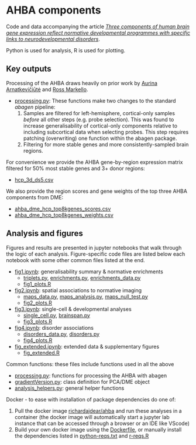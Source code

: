 # AHBA components
Code and data accompanying the article [_Three components of human brain gene expression reflect normative developmental programmes with specific links to neurodevelopmental disorders_](https://www.biorxiv.org/content/10.1101/2022.10.05.510582v2.full).

Python is used for analysis, R is used for plotting.

## Key outputs
Processing of the AHBA draws heavily on prior work by [Aurina Arnatkevičiūtė](https://www.sciencedirect.com/science/article/pii/S1053811919300114?via%3Dihub) and [Ross Markello](https://elifesciences.org/articles/72129).
- [processing.py](code/processing.py): These functions make two changes to the standard _abagen_ pipeline:
    1. Samples are filtered for left-hemisphere, cortical-only samples *before* all other steps (e.g. probe selection). This was found to increase generalisability of cortical-only components relative to including subcortical data when selecting probes. This step requires patching (overwriting) one function within the abagen package.
    2. Filtering for more stable genes and more consistently-sampled brain regions.

For convenience we provide the AHBA gene-by-region expression matrix filtered for 50% most stable genes and 3+ donor regions:
- [hcp_3d_ds5.csv](outputs/expression/hcp_3d_ds5.csv)

We also provide the region scores and gene weights of the top three AHBA components from DME:
- [ahba_dme_hcp_top8kgenes_scores.csv](outputs/ahba_dme_hcp_top8kgenes_scores.csv)
- [ahba_dme_hcp_top8kgenes_weights.csv](outputs/ahba_dme_hcp_top8kgenes_weights.csv)

## Analysis and figures
Figures and results are presented in jupyter notebooks that walk through the logic of each analysis. 
Figure-specific code files are listed below each notebook with some other common files listed at the end.
- [fig1.ipynb](fig1.ipynb): generalisability summary & normative enrichments 
    - [triplets.py](code/triplets.py), [enrichments.py](code/enrichments.py), [enrichments_data.py](code/enrichments_data.py)
    - [fig1_plots.R](code/fig1_plots.R)
- [fig2.ipynb](fig2.ipynb): spatial associations to normative imaging
    - [maps_data.py](code/maps_data.py), [maps_analysis.py](code/maps_analysis.py), [maps_null_test.py](code/maps_null_test.py)
    - [fig2_plots.R](code/fig2_plots.R)
- [fig3.ipynb](fig3.ipynb): single-cell & developmental analyses
    - [single_cell.py](code/single_cell.py), [brainspan.py](code/brainspan.py)
    - [fig3_plots.R](code/fig3_plots.R)
- [fig4.ipynb](fig4.ipynb): disorder associations
    - [disorders_data.py](code/disorders_data.py), [disorders.py](code/disorders.py)
    - [fig4_plots.R](code/fig4_plots.R)
- [fig_extended.ipynb](fig_extended.ipynb): extended data & supplementary figures
    - [fig_extended.R](code/fig_extended.R)

Common functions: these files include functions used in all the above
- [processing.py](code/processing.py): functions for processing the AHBA with abagen
- [gradientVersion.py](code/gradientVersion.py): class definition for PCA/DME object
- [analysis_helpers.py](code/analysis_helpers.py): general helper functions

Docker - to ease with installation of package dependencies do one of:
1. Pull the docker image [richardajdear/ahba](https://hub.docker.com/repository/docker/richardajdear/ahba/general) and run these analyses in a container (the docker image will automatically start a jupyter lab instance that can be accessed through a browser or an IDE like VScode)
2. Build your own docker image using the [Dockerfile](docker/Dockerfile), or manually install the dependencies listed in [python-reqs.txt](docker/python-reqs.txt) and [r-reqs.R](docker/r-reqs.R)